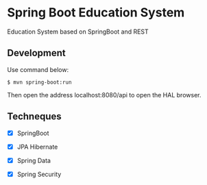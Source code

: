 # Spring Boot Education System

Education System based on SpringBoot and REST

## Development
Use command below:

```
$ mvn spring-boot:run
```

Then open the address localhost:8080/api to open the HAL browser.

## Techneques

- [x] SpringBoot

- [x] JPA Hibernate

- [x] Spring Data

- [x] Spring Security
